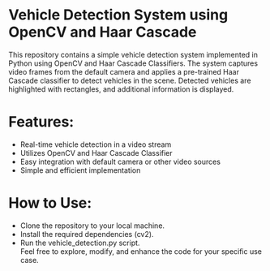 # Vehicle Detection System using OpenCV and Haar Cascade

This repository contains a simple vehicle detection system implemented in Python using OpenCV and Haar Cascade Classifiers. The system captures video frames from the default camera and applies a pre-trained Haar Cascade classifier to detect vehicles in the scene. Detected vehicles are highlighted with rectangles, and additional information is displayed.

# Features:
* Real-time vehicle detection in a video stream
* Utilizes OpenCV and Haar Cascade Classifier
* Easy integration with default camera or other video sources
* Simple and efficient implementation

# How to Use:
- Clone the repository to your local machine.
- Install the required dependencies (cv2).
- Run the vehicle_detection.py script.
<br>Feel free to explore, modify, and enhance the code for your specific use case.
